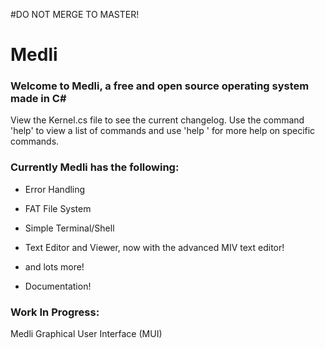 #DO NOT MERGE TO MASTER!

# Medli
### Welcome to Medli, a free and open source operating system made in C\#

View the Kernel.cs file to see the current changelog.
Use the command 'help' to view a list of commands and use 'help <command>' for more help on specific commands.


### Currently Medli has the following:
* Error Handling

* FAT File System

* Simple Terminal/Shell

* Text Editor and Viewer, now with the advanced MIV text editor!

* and lots more!

* Documentation!

### Work In Progress:

Medli Graphical User Interface (MUI)
